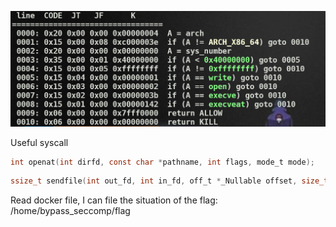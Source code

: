![seccomp](images/seccomp.png)

Useful syscall

```c
int openat(int dirfd, const char *pathname, int flags, mode_t mode);
```

```c
ssize_t sendfile(int out_fd, int in_fd, off_t *_Nullable offset, size_t count);
```

Read docker file, I can file the situation of the flag: /home/bypass_seccomp/flag
